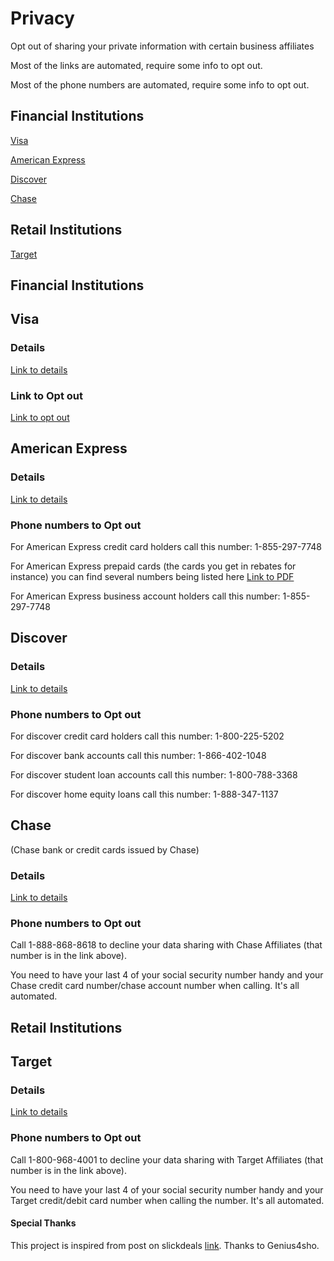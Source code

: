# Privacy
Opt out of sharing your private information with certain business affiliates

Most of the links are automated, require some info to opt out. 

Most of the phone numbers are automated, require some info to opt out.

## Financial Institutions

[Visa](#visa)

[American Express](#american-express)

[Discover](#discover)

[Chase](#chase)

## Retail Institutions

[Target](#target)



## Financial Institutions

## Visa

### Details
[Link to details](https://usa.visa.com/legal/privacy-policy-opt-out.html)

### Link to Opt out
[Link to opt out](https://marketingreportoptout.visa.com/OPTOUT/request.do)


## American Express

### Details
[Link to details](https://www.americanexpress.com/us/legal-disclosures/privacy-notices.html)

### Phone numbers to Opt out
For American Express credit card holders call this number: 1-855-297-7748

For American Express prepaid cards (the cards you get in rebates for instance) you can find several numbers being listed here [Link to PDF](https://www.americanexpress.com/content/dam/amex/us/staticassets/pdf/legal-disclosures/privacy-notices/American-Express-Privacy-Notice-AEPC.pdf)

For American Express business account holders call this number: 1-855-297-7748


## Discover

### Details
[Link to details](https://www.discover.com/privacy-statement/credit-cards-privacy-policy.html)


### Phone numbers to Opt out
For discover credit card holders call this number: 1-800-225-5202

For discover bank accounts call this number: 1-866-402-1048

For discover student loan accounts call this number: 1-800-788-3368

For discover home equity loans call this number: 1-888-347-1137

## Chase
(Chase bank or credit cards issued by Chase)

### Details
[Link to details](https://www.chase.com/digital/resources/privacy-security/questions/policy-information)

### Phone numbers to Opt out
Call 1-888-868-8618 to decline your data sharing with Chase Affiliates (that number is in the link above). 

You need to have your last 4 of your social security number handy and your Chase credit card number/chase account number when calling. It's all automated.

## Retail Institutions

## Target

### Details
[Link to details](https://www.target.com/c/target-debit-card-privacy-policy/-/N-4tgix)

### Phone numbers to Opt out
Call 1-800-968-4001 to decline your data sharing with Target Affiliates (that number is in the link above). 

You need to have your last 4 of your social security number handy and your Target credit/debit card number when calling the number. It's all automated.


#### Special Thanks
This project is inspired from post on slickdeals [link](https://slickdeals.net/f/13476325-psa-opting-out-of-sharing-your-privacy-info-with-companies-details-inside). Thanks to Genius4sho.
